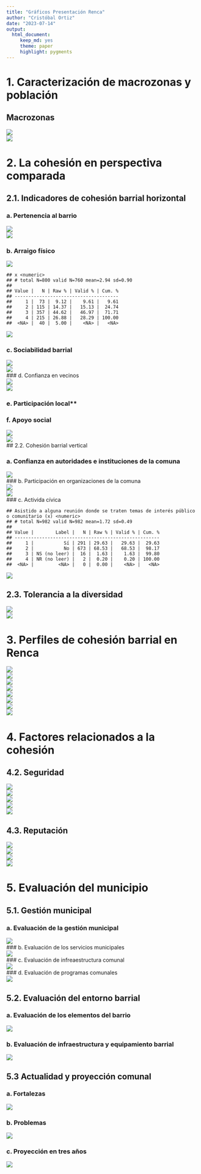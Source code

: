 ```yaml
---
title: "Gráficos Presentación Renca"
author: "Cristóbal Ortiz"
date: "2023-07-14"
output:
  html_document: 
     keep_md: yes
     theme: paper
     highlight: pygments
---
```










# 1. Caracterización de macrozonas y población 

## Macrozonas

<img src="presentacion-renca_files/figure-html/educ-zona-1.png" style="display: block; margin: auto auto auto 0;" />

<img src="presentacion-renca_files/figure-html/ingr-zona-1.png" style="display: block; margin: auto auto auto 0;" />

# 2. La cohesión en perspectiva comparada

## 2.1. Indicadores de cohesión barrial horizontal

### a. Pertenencia al barrio

<img src="presentacion-renca_files/figure-html/spb-renca-1.png" style="display: block; margin: auto auto auto 0;" />

<img src="presentacion-renca_files/figure-html/spb-ams-1.png" style="display: block; margin: auto auto auto 0;" />

### b. Arraigo físico

<img src="presentacion-renca_files/figure-html/arraigo-renca-1.png" style="display: block; margin: auto auto auto 0;" />


```
## x <numeric> 
## # total N=800 valid N=760 mean=2.94 sd=0.90
## 
## Value |   N | Raw % | Valid % | Cum. %
## --------------------------------------
##     1 |  73 |  9.12 |    9.61 |   9.61
##     2 | 115 | 14.37 |   15.13 |  24.74
##     3 | 357 | 44.62 |   46.97 |  71.71
##     4 | 215 | 26.88 |   28.29 | 100.00
##  <NA> |  40 |  5.00 |    <NA> |   <NA>
```

<img src="presentacion-renca_files/figure-html/arraigo-ams-1.png" style="display: block; margin: auto auto auto 0;" />

### c. Sociabilidad barrial

<img src="presentacion-renca_files/figure-html/soci-renca-1.png" style="display: block; margin: auto auto auto 0;" />

<img src="presentacion-renca_files/figure-html/soci-ams-1.png" style="display: block; margin: auto auto auto 0;" />
### d. Confianza en vecinos

<img src="presentacion-renca_files/figure-html/conf-renca-1.png" style="display: block; margin: auto auto auto 0;" />

<img src="presentacion-renca_files/figure-html/conf-ams-1.png" style="display: block; margin: auto auto auto 0;" />

### e. Participación local**






### f. Apoyo social

<img src="presentacion-renca_files/figure-html/apoy-renca-1.png" style="display: block; margin: auto auto auto 0;" />

<img src="presentacion-renca_files/figure-html/apoy-ams-1.png" style="display: block; margin: auto auto auto 0;" />
## 2.2. Cohesión barrial vertical

### a. Confianza en autoridades e instituciones de la comuna
<img src="presentacion-renca_files/figure-html/conf-aut-renca-1.png" style="display: block; margin: auto auto auto 0;" />
### b. Participación en organizaciones de la comuna

<img src="presentacion-renca_files/figure-html/part-org-renca-1.png" style="display: block; margin: auto auto auto 0;" />

<img src="presentacion-renca_files/figure-html/part-org-ams-1.png" style="display: block; margin: auto auto auto 0;" />
### c. Activida cívica

```
## Asistido a alguna reunión donde se traten temas de interés público o comunitario (x) <numeric> 
## # total N=982 valid N=982 mean=1.72 sd=0.49
## 
## Value |        Label |   N | Raw % | Valid % | Cum. %
## -----------------------------------------------------
##     1 |           Sí | 291 | 29.63 |   29.63 |  29.63
##     2 |           No | 673 | 68.53 |   68.53 |  98.17
##     3 | NS (no leer) |  16 |  1.63 |    1.63 |  99.80
##     4 | NR (no leer) |   2 |  0.20 |    0.20 | 100.00
##  <NA> |         <NA> |   0 |  0.00 |    <NA> |   <NA>
```

<img src="presentacion-renca_files/figure-html/activ-renca-1.png" style="display: block; margin: auto auto auto 0;" />


## 2.3. Tolerancia a la diversidad

<img src="presentacion-renca_files/figure-html/dive-gral-1.png" style="display: block; margin: auto auto auto 0;" />

<img src="presentacion-renca_files/figure-html/dive-zona-1.png" style="display: block; margin: auto auto auto 0;" />

# 3. Perfiles de cohesión barrial en Renca

<img src="presentacion-renca_files/figure-html/tipos-cb-1.png" style="display: block; margin: auto auto auto 0;" />

<img src="presentacion-renca_files/figure-html/tipos-sexo-1.png" style="display: block; margin: auto auto auto 0;" />

<img src="presentacion-renca_files/figure-html/tipos-educ-1.png" style="display: block; margin: auto auto auto 0;" />

<img src="presentacion-renca_files/figure-html/tipos-ingr-1.png" style="display: block; margin: auto auto auto 0;" />

<img src="presentacion-renca_files/figure-html/tipos-zonas-1.png" style="display: block; margin: auto auto auto 0;" />

<img src="presentacion-renca_files/figure-html/tipos-repb-1.png" style="display: block; margin: auto auto auto 0;" />

<img src="presentacion-renca_files/figure-html/tipos-segu-1.png" style="display: block; margin: auto auto auto 0;" />

<img src="presentacion-renca_files/figure-html/tipos-edad-1.png" style="display: block; margin: auto auto auto 0;" />

# 4. Factores relacionados a la cohesión

## 4.2. Seguridad

<img src="presentacion-renca_files/figure-html/segu-sexo-1.png" style="display: block; margin: auto auto auto 0;" />

<img src="presentacion-renca_files/figure-html/segu-educ-1.png" style="display: block; margin: auto auto auto 0;" />

<img src="presentacion-renca_files/figure-html/segu-ingr-1.png" style="display: block; margin: auto auto auto 0;" />

<img src="presentacion-renca_files/figure-html/segu-zonas-1.png" style="display: block; margin: auto auto auto 0;" />

<img src="presentacion-renca_files/figure-html/segu-edad-1.png" style="display: block; margin: auto auto auto 0;" />


## 4.3. Reputación 

<img src="presentacion-renca_files/figure-html/repb-sexo-1.png" style="display: block; margin: auto auto auto 0;" />

<img src="presentacion-renca_files/figure-html/repb-educ-1.png" style="display: block; margin: auto auto auto 0;" />

<img src="presentacion-renca_files/figure-html/repb-ingr-1.png" style="display: block; margin: auto auto auto 0;" />

<img src="presentacion-renca_files/figure-html/repb-zonas-1.png" style="display: block; margin: auto auto auto 0;" />

# 5. Evaluación del municipio

## 5.1. Gestión municipal

### a. Evaluación de la gestión municipal

<img src="presentacion-renca_files/figure-html/eval-gest-1.png" style="display: block; margin: auto auto auto 0;" />
### b. Evaluación de los servicios municipales

<img src="presentacion-renca_files/figure-html/eval-serv-1.png" style="display: block; margin: auto auto auto 0;" />
### c. Evaluación de infreaestructura comunal

<img src="presentacion-renca_files/figure-html/eval-infra-1.png" style="display: block; margin: auto auto auto 0;" />
### d. Evaluación de programas comunales

<img src="presentacion-renca_files/figure-html/eval-progr-1.png" style="display: block; margin: auto auto auto 0;" />

## 5.2. Evaluación del entorno barrial

### a. Evaluación de los elementos del barrio

<img src="presentacion-renca_files/figure-html/eval-barrio-1.png" style="display: block; margin: auto auto auto 0;" />

### b. Evaluación de infraestructura y equipamiento barrial

<img src="presentacion-renca_files/figure-html/nota-barrio-1.png" style="display: block; margin: auto auto auto 0;" />


## 5.3 Actualidad y proyección comunal

### a. Fortalezas

<img src="presentacion-renca_files/figure-html/fort-renca-1.png" style="display: block; margin: auto auto auto 0;" />

### b. Problemas

<img src="presentacion-renca_files/figure-html/prob-renca-1.png" style="display: block; margin: auto auto auto 0;" />

### c. Proyección en tres años

<img src="presentacion-renca_files/figure-html/proy-renca-1.png" style="display: block; margin: auto auto auto 0;" />


